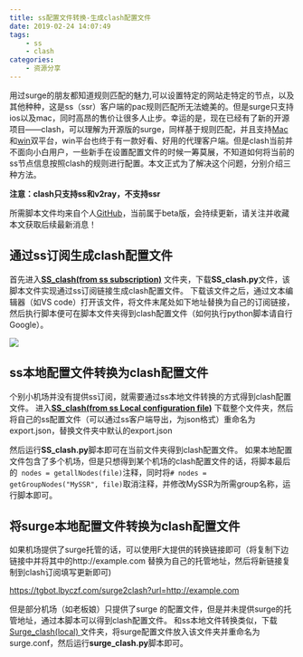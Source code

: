 ```yaml
---
title: ss配置文件转换-生成clash配置文件
date: 2019-02-24 14:07:49
tags:
	- ss
	- clash
categories:
	- 资源分享
---
```


用过surge的朋友都知道规则匹配的魅力,可以设置特定的网站走特定的节点，以及其他种种，这是ss（ssr）客户端的pac规则匹配所无法媲美的。但是surge只支持ios以及mac，同时高昂的售价让很多人止步。幸运的是，现在已经有了新的开源项目——clash，可以理解为开源版的surge，同样基于规则匹配，并且支持[Mac](https://github.com/yichengchen/clashX)和[win](https://docs.cfw.lbyczf.com/)双平台，win平台也终于有一款好看、好用的代理客户端。但是clash当前并不面向小白用户，一些新手在设置配置文件的时候一筹莫展，不知道如何将当前的ss节点信息按照clash的规则进行配置。本文正式为了解决这个问题，分别介绍三种方法。

**注意：clash只支持ss和v2ray，不支持ssr**

所需脚本文件均来自个人[GitHub](https://github.com/JRQLS/ToClash)，当前属于beta版，会持续更新，请关注并收藏本文获取后续最新消息！

## 通过ss订阅生成clash配置文件

首先进入[**SS_clash(from ss subscription)**](https://github.com/JRQLS/ToClash/tree/master/) 文件夹，下载**SS_clash.py**文件，该脚本文件实现通过ss订阅链接生成clash配置文件。
下载该文件之后，通过文本编辑器（如VS code）打开该文件，将文件末尾处如下地址替换为自己的订阅链接，然后执行脚本便可在脚本文件夹得到clash配置文件（如何执行python脚本请自行Google）。

![](./1.png)

## ss本地配置文件转换为clash配置文件

个别小机场并没有提供ss订阅，就需要通过ss本地文件转换的方式得到clash配置文件。
进入[**SS_clash(from ss Local configuration file)**](https://github.com/JRQLS/ToClash/tree/master) 下载整个文件夹，然后将自己的ss配置文件（可以通过ss客户端导出，为json格式）重命名为export.json，替换文件夹中默认的export.json

然后运行**SS_clash.py**脚本即可在当前文件夹得到clash配置文件。
如果本地配置文件包含了多个机场，但是只想得到某个机场的clash配置文件的话，将脚本最后的` nodes = getallNodes(file)`注释，同时将`# nodes = getGroupNodes("MySSR", file)`取消注释，并修改MySSR为所需group名称，运行脚本即可。

## 将surge本地配置文件转换为clash配置文件

如果机场提供了surge托管的话，可以使用F大提供的转换链接即可（将复制下边链接中并将其中的http://example.com 替换为自己的托管地址，然后将新链接复制到clash订阅填写更新即可)

<https://tgbot.lbyczf.com/surge2clash?url=http://example.com>

但是部分机场（如老板娘）只提供了surge 的配置文件，但是并未提供surge的托管地址，通过本脚本可以得到clash配置文件。
和ss本地文件转换类似，下载[Surge_clash(local) ](https://github.com/JRQLS/ToClash/tree/master/) 文件夹，将surge配置文件放入该文件夹并重命名为surge.conf，然后运行**surge_clash.py**脚本即可。



